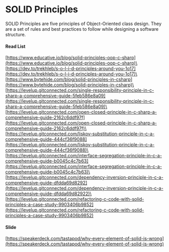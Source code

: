# SOLID Principles

SOLID Principles are five principles of Object-Oriented class design. They are a set of rules and best practices to follow while designing a software structure.

#### Read List

[https://www.educative.io/blog/solid-principles-oop-c-sharp](https://www.educative.io/blog/solid-principles-oop-c-sharp)\
[https://dev.to/trekhleb/s-o-l-i-d-principles-around-you-1o17](https://dev.to/trekhleb/s-o-l-i-d-principles-around-you-1o17)\
[https://www.bytehide.com/blog/solid-principles-in-csharp](https://www.bytehide.com/blog/solid-principles-in-csharp)\
[https://levelup.gitconnected.com/single-responsibility-principle-in-c-sharp-a-comprehensive-guide-5feb586e8a09](https://levelup.gitconnected.com/single-responsibility-principle-in-c-sharp-a-comprehensive-guide-5feb586e8a09)\
[https://levelup.gitconnected.com/open-closed-principle-in-c-sharp-a-comprehensive-guide-2162c6ddf97f](https://levelup.gitconnected.com/open-closed-principle-in-c-sharp-a-comprehensive-guide-2162c6ddf97f)\
[https://levelup.gitconnected.com/liskov-substitution-principle-in-c-a-comprehensive-guide-444cf36f9088](https://levelup.gitconnected.com/liskov-substitution-principle-in-c-a-comprehensive-guide-444cf36f9088)\
[https://levelup.gitconnected.com/interface-segregation-principle-in-c-a-comprehensive-guide-b0045c4c7b63](https://levelup.gitconnected.com/interface-segregation-principle-in-c-a-comprehensive-guide-b0045c4c7b63)\
[https://levelup.gitconnected.com/dependency-inversion-principle-in-c-a-comprehensive-guide-dfdda69d8292](https://levelup.gitconnected.com/dependency-inversion-principle-in-c-a-comprehensive-guide-dfdda69d82922)\
[https://levelup.gitconnected.com/refactoring-c-code-with-solid-principles-a-case-study-9903406b9852](https://levelup.gitconnected.com/refactoring-c-code-with-solid-principles-a-case-study-9903406b9852)

#### Slide

[https://speakerdeck.com/tastapod/why-every-element-of-solid-is-wrong](https://speakerdeck.com/tastapod/why-every-element-of-solid-is-wrong)
